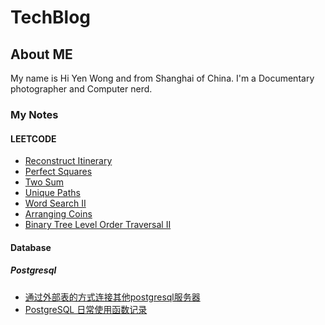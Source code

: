 # TechBlog
## About ME
My name is Hi Yen Wong and from Shanghai of China.
I'm a Documentary photographer and Computer nerd. 

### My Notes
#### LEETCODE
* [Reconstruct Itinerary](blog/leetcode/Reconstruct_Itinerary.md)
* [Perfect Squares](blog/leetcode/Perfect_Squares.md)
* [Two Sum](blog/leetcode/Two_Sum.md)
* [Unique Paths](blog/leetcode/Unique_Paths.md)
* [Word Search II](blog/leetcode/Word_Search_II.md)
* [Arranging Coins](blog/leetcode/Arranging_Coins.md)
* [Binary Tree Level Order Traversal II](Binary_Tree_Level_Order_Traversal_II.md)

#### Database
##### Postgresql
* [通过外部表的方式连接其他postgresql服务器](blog/database/2020-06-14_pg_fdw_pg.md)
* [PostgreSQL 日常使用函数记录](blog/database/pgsql_func.md)
